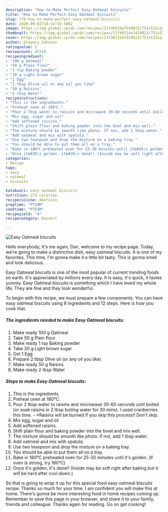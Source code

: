 ```yaml
---
description: "How to Make Perfect Easy Oatmeal biscuits"
title: "How to Make Perfect Easy Oatmeal biscuits"
slug: 776-how-to-make-perfect-easy-oatmeal-biscuits
date: 2020-09-02T10:33:59.586Z
image: https://img-global.cpcdn.com/recipes/21fd8f24a7d19023/751x532cq70/easy-oatmeal-biscuits-recipe-main-photo.jpg
thumbnail: https://img-global.cpcdn.com/recipes/21fd8f24a7d19023/751x532cq70/easy-oatmeal-biscuits-recipe-main-photo.jpg
cover: https://img-global.cpcdn.com/recipes/21fd8f24a7d19023/751x532cq70/easy-oatmeal-biscuits-recipe-main-photo.jpg
author: Gregory Johnson
ratingvalue: 5
reviewcount: 45216
recipeingredient:
- "100 g Oatmeal"
- "50 g Plain flour"
- "1 tsp Baking powder"
- "20 g Light brown sugar"
- "1 Egg"
- "2 tbsp Olive oil or any oil you like"
- "50 g Raisins"
- "2 tbsp Water"
recipeinstructions:
- "This is the ingredients."
- "Preheat oven at 180℃."
- "Pour 2 tbsp water to raisins and microwave 30-60 seconds until boiled (or soak raisins in 2 tbsp boiling water for 30 mins). I used cranberries this time.  *Raisins will be burned if you skip this process!! Don&#39;t skip."
- "Mix egg, sugar and oil"
- "Add softened raisins."
- "Shift plain flour and baking powder into the bowl and mix well."
- "The mixture should be smooth like photo. If not, add 1 tbsp water."
- "Add oatmeal and mix with spatula."
- "Use two teaspoon and drop the mixture on a baking tray."
- "You should be able to put them all on a tray."
- "Bake in 180℃ preheated oven for 25-30 minutes until it&#39;s golden. (if oven is strong, try 160℃)"
- "Once it&#39;s golden, it&#39;s done!! (Inside may be soft right after baking but it will be hard after cool down.)"
categories:
- Recipe
tags:
- easy
- oatmeal
- biscuits

katakunci: easy oatmeal biscuits 
nutrition: 273 calories
recipecuisine: American
preptime: "PT29M"
cooktime: "PT53M"
recipeyield: "4"
recipecategory: Dessert

---
```



![Easy Oatmeal biscuits](https://img-global.cpcdn.com/recipes/21fd8f24a7d19023/751x532cq70/easy-oatmeal-biscuits-recipe-main-photo.jpg)

Hello everybody, it's me again, Dan, welcome to my recipe page. Today, we're going to make a distinctive dish, easy oatmeal biscuits. It is one of my favorites. This time, I'm gonna make it a little bit tasty. This is gonna smell and look delicious.

Easy Oatmeal biscuits is one of the most popular of current trending foods on earth. It's appreciated by millions every day. It is easy, it's quick, it tastes yummy. Easy Oatmeal biscuits is something which I have loved my whole life. They are fine and they look wonderful.




To begin with this recipe, we must prepare a few components. You can have easy oatmeal biscuits using 8 ingredients and 12 steps. Here is how you cook that.

<!--inarticleads1-->

##### The ingredients needed to make Easy Oatmeal biscuits:

1. Make ready 100 g Oatmeal
1. Take 50 g Plain flour
1. Make ready 1 tsp Baking powder
1. Take 20 g Light brown sugar
1. Get 1 Egg
1. Prepare 2 tbsp Olive oil (or any oil you like)
1. Make ready 50 g Raisins
1. Make ready 2 tbsp Water




<!--inarticleads2-->

##### Steps to make Easy Oatmeal biscuits:

1. This is the ingredients.
1. Preheat oven at 180℃.
1. Pour 2 tbsp water to raisins and microwave 30-60 seconds until boiled (or soak raisins in 2 tbsp boiling water for 30 mins). I used cranberries this time.  - *Raisins will be burned if you skip this process!! Don&#39;t skip.
1. Mix egg, sugar and oil
1. Add softened raisins.
1. Shift plain flour and baking powder into the bowl and mix well.
1. The mixture should be smooth like photo. If not, add 1 tbsp water.
1. Add oatmeal and mix with spatula.
1. Use two teaspoon and drop the mixture on a baking tray.
1. You should be able to put them all on a tray.
1. Bake in 180℃ preheated oven for 25-30 minutes until it&#39;s golden. (if oven is strong, try 160℃)
1. Once it&#39;s golden, it&#39;s done!! (Inside may be soft right after baking but it will be hard after cool down.)




So that is going to wrap it up for this special food easy oatmeal biscuits recipe. Thanks so much for your time. I am confident you will make this at home. There's gonna be more interesting food in home recipes coming up. Remember to save this page in your browser, and share it to your family, friends and colleague. Thanks again for reading. Go on get cooking!
